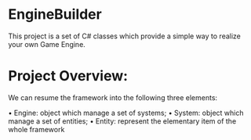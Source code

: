 # EngineBuilder
This project is a set of C# classes which provide a simple way to realize your own Game Engine.

# Project Overview:
We can resume the framework into the following three elements:

• Engine: object which manage a set of systems;
• System: object which manage a set of entities;
• Entity: represent the elementary item of the whole framework
